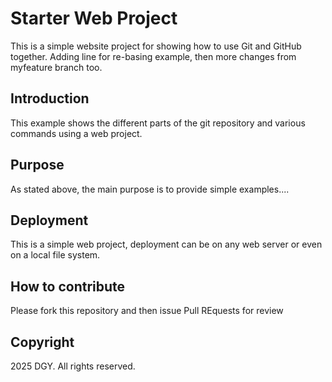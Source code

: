 # Starter Web Project

This is a simple website project for showing how to use Git and GitHub together. Adding line for re-basing example, then more changes from myfeature branch too.

## Introduction

This example shows the different parts of the git repository and various commands using a web project.

## Purpose

As stated above, the main purpose is to provide simple examples....

## Deployment

This is a simple web project, deployment can be on any web server or even on a local file system.

## How to contribute

Please fork this repository and then issue Pull REquests for review

## Copyright

2025 DGY. All rights reserved.
